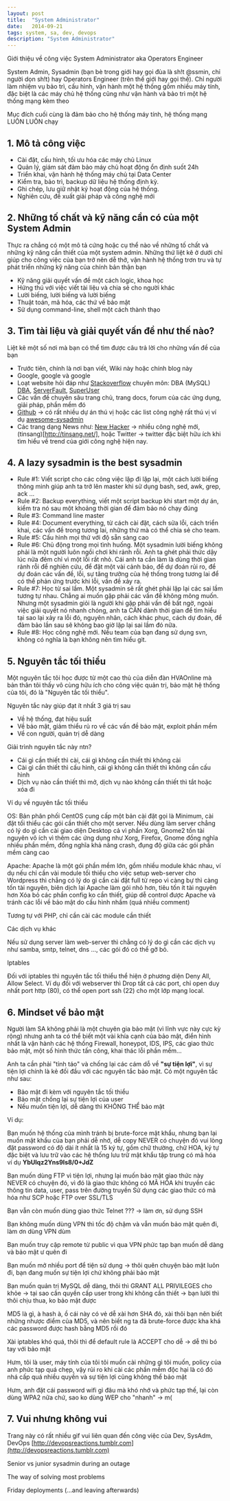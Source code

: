 ```yaml
---
layout: post
title:  "System Administrator"
date:   2014-09-21
tags: system, sa, dev, devops
description: "System Administrator"
---
```


Giới thiệu về công việc System Administrator aka Operators Engineer

System Admin, Sysadmin (bạn bè trong giới hay gọi đùa là sh!t @ssmin, chỉ người
dọn sh!t) hay Operators Engineer (trên thế giới hay gọi thế). Chỉ người làm 
nhiệm vụ bảo trì, cấu hình, vận hành một hệ thống gồm nhiều máy tính, đặc biệt
là các máy chủ hệ thống cũng như vận hành và bảo trì một hệ thống mạng kèm theo

Mục đích cuối cùng là đảm bảo cho hệ thống máy tính, hệ thống mạng LUÔN LUÔN chạy

## 1. Mô tả công việc

* Cài đặt, cấu hình, tối ưu hóa các máy chủ Linux
* Quản lý, giám sát đảm bảo máy chủ hoạt động ổn định suốt 24h
* Triển khai, vận hành hệ thống máy chủ tại Data Center
* Kiểm tra, bảo trì, backup dữ liệu hệ thống định kỳ.
* Ghi chép, lưu giữ nhật ký hoạt động của hệ thống.
* Nghiên cứu, đề xuất giải pháp và công nghệ mới

## 2. Những tố chất và kỹ năng cần có của một System Admin

Thực ra chẳng có một mô tả cứng hoặc cụ thể nào về những tố chất và những kỹ 
năng cần thiết của một system admin. Những thứ liệt kê ở dưới chỉ giúp cho công
việc của bạn trở nên dễ thở, vận hành hệ thống trơn tru và tự phát triển những
kỹ năng của chính bản thận bạn

* Kỹ năng giải quyết vấn đề một cách logic, khoa học
* Hứng thú với việc viết tài liệu và chia sẻ cho người khác
* Lười biếng, lười biếng và lười biếng
* Thuật toán, mã hóa, các thứ về bảo mật
* Sử dụng command-line, shell một cách thành thạo

## 3. Tìm tài liệu và giải quyết vấn đề như thế nào?

Liệt kê một số nơi mà bạn có thể tìm được câu trả lời cho những vấn đề của bạn

* Trước tiên, chính là nơi bạn viết, Wiki này hoặc chính blog này 
* Google, google và google
* Loạt website hỏi đáp như [Stackoverflow](http://stackoverflow.com) chuyên
môn: DBA (MySQL) [DBA](http://dba.stackexchange.com), [ServerFault](http://serverfault.com), 
[SuperUser](http://superuser.com)
* Các vấn đề chuyên sâu  trang chủ, trang docs, forum của các ứng dụng, giải
pháp, phần mềm đó
* [Github](http://github.com) -> có rất nhiều dự án thú vị hoặc
các list công nghệ rất thú vị ví dụ [awesome-sysadmin](https://github.com/kahun/awesome-sysadmin)
* Các trang dạng News như: [New Hacker](https://news.ycombinator.com/)
-> nhiều công nghệ mới, (tinsang)[http://tinsang.net/], hoặc Twitter -> twitter đặc biệt hữu ích 
khi tìm hiểu về trend của giới công nghệ hiện nay.

## 4. A lazy sysadmin is the best sysadmin

* Rule #1: Viết script cho các công việc lặp đi lặp lại, một cách lười biếng 
thông minh giúp anh ta trở lên master khi sử dụng bash, sed, awk, grep, ack …
* Rule #2: Backup everything, viết một script backup khi start một dự án, kiểm
tra nó sau một khoảng thời gian để đảm bảo nó chạy đúng
* Rule #3: Command line master
* Rule #4: Document everything, từ cách cài đặt, cách sửa lỗi, cách triển khai,
các vấn đề trong tương lai, những thứ mà có thể chia sẻ cho team.
* Rule #5: Cấu hình mọi thứ với độ sẵn sàng cao
* Rule #6: Chủ động trong mọi tình huống. Một sysadmin lười biếng không phải là
một người luôn ngồi chơi khi rảnh rỗi. Anh ta ghét phải thức dậy lúc nửa đêm chỉ 
vì một lỗi rất nhỏ. Cái anh ta cần làm là dùng thời gian rảnh rỗi để nghiên cứu, 
để đặt một vài cảnh báo, để dự đoán rủi ro, để dự đoán các vấn đề, lỗi, sự tăng 
trưởng của hệ thống trong tương lai để có thể phản ứng trước khi lỗi, vấn đề xảy
ra.
* Rule #7: Học từ sai lầm. Một sysadmin sẽ rất ghét phải lặp lại các sai lầm tương
tự nhau. Chẳng ai muốn gặp phải các vấn đề không mông muốn. Nhưng một sysadmin giỏi
là người khi gặp phải vấn đề bất ngờ, ngoài việc giải quyết nó nhanh chóng, anh ta
CÂN dành thời gian để tìm hiểu tại sao lại xảy ra lỗi đó, nguyên nhân, cách khác phục,
cách dự đoán, để đảm bảo lần sau sẽ không bao giờ lặp lại sai lầm đó nữa.
* Rule #8: Học công nghệ mới. Nếu team của bạn đang sử dụng svn, không có nghĩa là bạn
không nên tìm hiểu git.

## 5. Nguyên tắc tối thiểu

Một nguyên tắc tôi học được từ một cao thủ của diễn đàn HVAOnline mà bản thân tôi thấy
vô cùng hữu ích cho công việc quản trị, bảo mật hệ thống của tôi, đó là "Nguyên tắc tối
thiểu".

Nguyên tắc này giúp đạt ít nhất 3 giá trị sau

* Về hệ thống, đạt hiệu suất
* Về bảo mật, giảm thiểu rủ ro về các vấn đề bảo mật, exploit phần mềm
* Về con người, quản trị dễ dàng

Giải trình nguyên tắc này ntn?

* Cái gì cần thiết thì cài, cái gì không cần thiết thì không cài
* Cài gì cần thiết thì cấu hình, cái gì không cần thiết thì không cần cấu hình
* Dịch vụ nào cần thiết thì mở, dịch vụ nào không cần thiết thì tắt hoặc xóa đi

Ví dụ về nguyên tắc tối thiểu

OS: Bản phân phối CentOS cung cấp một bản cài đặt gọi là Minimum, cài đặt tối thiểu các 
gói cần thiết cho một server. Nếu dùng làm server chẳng có lý do gì cần cài giao diện 
Desktop cả vì phần Xorg, Gnome2 tốn tài nguyên vô ích  vì thêm các ứng dụng như Xorg, 
Firefox, Gnome đồng nghĩa nhiều phần mềm, đồng nghĩa khả năng crash, đụng độ giữa các 
gói phần mềm càng cao

Apache: Apache là một gói phần mềm lớn, gồm nhiều module khác nhau, ví dụ nếu chỉ cần 
vài module tối thiểu cho việc setup web-server cho Wordpress thì chẳng có lý do gì cần 
cài đặt full từ repo vì càng bự thì càng tốn tài nguyên, biên dịch lại Apache làm gói 
nhỏ hơn, tiêu tốn ít tài nguyên hơn  Xóa bỏ các phần config ko cần thiết, giúp dễ 
control được Apache và tránh các lỗi về bảo mật do cấu hình nhầm (quá nhiều comment)

Tương tự với PHP, chỉ cần cài các module cần thiết

Các dịch vụ khác

Nếu sử dụng server làm web-server thì chẳng có lý do gì cần các dịch vụ như samba, 
smtp, telnet, dns …, các gói đó có thể gỡ bỏ.

Iptables

Đối với iptables thì nguyên tắc tối thiểu thể hiện ở phương diện Deny All, Allow Select. 
Ví dụ đối với webserver thì Drop tất cả các port, chỉ open duy nhất port http (80), 
có thể open port ssh (22) cho một lớp mạng local.

## 6. Mindset về bảo mật

Người làm SA không phải là một chuyên gia bảo mật (vì lĩnh vực này cực kỳ rộng) nhưng 
anh ta có thể biết một vài khía cạnh của bảo mật, điển hình nhất là vận hành các hệ 
thống Firewall, honeypot, IDS, IPS, các giao thức bảo mật, một số hình thức tấn công,
khai thác lỗi phần mềm…

Anh ta cần phải "tỉnh táo" và chống lại các cám dỗ về __"sự tiện lợi"__, vì sự tiện 
lợi chính là kẻ đối đầu với các nguyên tắc bảo mật. Có một nguyên tắc như sau:

* Bảo mật đi kèm với nguyên tắc tối thiểu
* Bảo mật chống lại sự tiện lợi của user
* Nếu muốn tiện lợi, dễ dàng thì KHÔNG THỂ bảo mật

Ví dụ:

Bạn muốn hệ thống của mình tránh bị brute-force mật khẩu, nhưng bạn lại muốn 
mật khẩu của bạn phải dễ nhớ, dễ copy  NEVER có chuyện đó  vui lòng đặt 
password có độ dài ít nhất là 15 ký tự, gồm chữ thường, chữ HOA, ký tự đặc 
biệt và lưu trữ vào các hệ thống lưu trữ mật khẩu tập trung có mã hóa  
ví dụ __YbUlqz2Yns9ls8/0+JdZ__

Bạn muốn dùng FTP vì tiện lợi, nhưng lại muốn bảo mật giao thức này  NEVER 
có chuyện đó, vì đó là giao thức không có MÃ HÓA khi truyền các thông tin 
data, user, pass trên đường truyền  Sử dụng các giao thức có mã hóa như 
SCP hoặc FTP over SSL/TLS

Bạn vẫn còn muốn dùng giao thức Telnet ??? → làm ơn, sử dụng SSH

Bạn không muốn dùng VPN thì tốc độ chậm và vẫn muốn bảo mật  quên đi, làm 
ơn dùng VPN dùm

Bạn muốn truy cập remote từ public vì qua VPN phức tạp  bạn muốn dễ dàng 
và bảo mật ư  quên đi

Bạn muốn mở nhiều port để tiện sử dụng → thôi quên chuyện bảo mật luôn đi, 
bạn đang muốn sự tiện lợi chứ không phải bảo mật

Bạn muốn quản trị MySQL dễ dàng, thôi thì GRANT ALL PRIVILEGES cho khỏe → 
tại sao cần quyền cấp user trong khi không cần thiết → bạn lười thì thôi 
chịu thua, ko bảo mật được

MD5 là gì, à hash à, ồ cái này có vẻ dễ xài hơn SHA đó, xài thôi bạn nên 
biết những nhược điểm của MD5, và nên biết ng ta đã brute-force được kha 
khá các password được hash bằng MD5 rồi đó

Xài iptables khó quá, thôi thì để default rule là ACCEPT cho dễ → dễ thì
bó tay với bảo mật

Hưm, tôi là user, máy tính của tôi tôi muốn cài những gì tôi muốn, policy 
của anh phức tạp quá  chẹp, vậy rủi ro khi cài các phần mềm độc hại là có 
đó nhá cấp quá nhiều quyền và sự tiện lợi cũng không thể bảo mật

Hưm, anh đặt cái password wifi gì đâu mà khó nhớ và phức tạp thế, lại còn 
dùng WPA2 nữa chứ, sao ko dùng WEP cho "nhanh" → m(

## 7. Vui nhưng không vui

Trang này có rất nhiều gif vui liên quan đến công việc của Dev, SysAdm, DevOps [http://devopsreactions.tumblr.com](http://devopsreactions.tumblr.com)

Senior vs junior sysadmin during an outage

The way of solving most problems 


Friday deployments (…and leaving afterwards) 